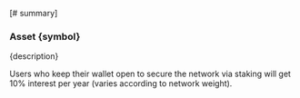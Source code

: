 [# summary]
### Asset {symbol}

{description}

Users who keep their wallet open to secure the network via staking will get 10% interest per year (varies according to network weight).
